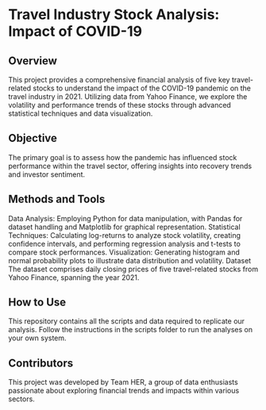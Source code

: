 
# Travel Industry Stock Analysis: Impact of COVID-19
## Overview
This project provides a comprehensive financial analysis of five key travel-related stocks to understand the impact of the COVID-19 pandemic on the travel industry in 2021. Utilizing data from Yahoo Finance, we explore the volatility and performance trends of these stocks through advanced statistical techniques and data visualization.

## Objective
The primary goal is to assess how the pandemic has influenced stock performance within the travel sector, offering insights into recovery trends and investor sentiment.

## Methods and Tools
Data Analysis: Employing Python for data manipulation, with Pandas for dataset handling and Matplotlib for graphical representation.
Statistical Techniques: Calculating log-returns to analyze stock volatility, creating confidence intervals, and performing regression analysis and t-tests to compare stock performances.
Visualization: Generating histogram and normal probability plots to illustrate data distribution and volatility.
Dataset
The dataset comprises daily closing prices of five travel-related stocks from Yahoo Finance, spanning the year 2021.

## How to Use
This repository contains all the scripts and data required to replicate our analysis. Follow the instructions in the scripts folder to run the analyses on your own system.

## Contributors
This project was developed by Team HER, a group of data enthusiasts passionate about exploring financial trends and impacts within various sectors.
